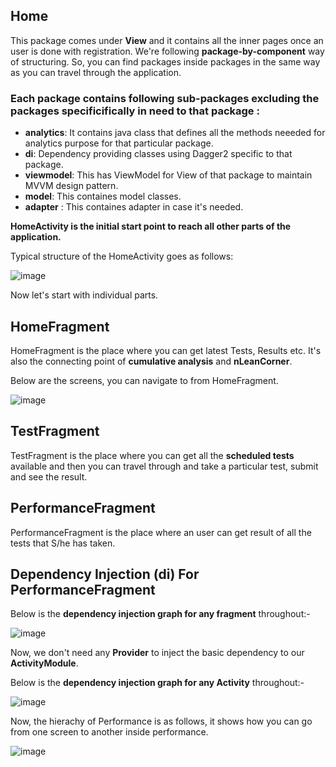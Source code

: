 ## Home
This package comes under **View** and it contains all the inner pages once an user is done with registration. 
We're following **package-by-component** way of structuring. So, you can find packages inside packages in the 
same way as you can travel through the application.

### Each package contains following sub-packages excluding the packages specificifically in need to that package :

* **analytics**: It contains java class that defines all the methods neeeded for analytics purpose for that particular 
                 package.
* **di**: Dependency providing classes using Dagger2 specific to that package.
* **viewmodel**: This has ViewModel for View of that package to maintain MVVM design pattern.
* **model**: This containes model classes.
* **adapter** : This containes adapter in case it's needed.

**HomeActivity is the initial start point to reach all other parts of the application.**

Typical structure of the HomeActivity goes as follows:


![image](https://i.imgur.com/VTvakUm.png)



Now let's start with individual parts.

## HomeFragment

HomeFragment is the place where you can get latest Tests, Results etc. It's also the connecting point of 
**cumulative analysis** and **nLeanCorner**. 

Below are the screens, you can navigate to from HomeFragment.

![image](https://i.imgur.com/0aTND3j.png)

## TestFragment

TestFragment is the place where you can get all the **scheduled tests** available and then you can travel through 
and take a particular test, submit and see the result.

## PerformanceFragment

PerformanceFragment is the place where an user can get result of all the tests that S/he has taken.

## Dependency Injection (di) For PerformanceFragment


Below is the **dependency injection graph for any fragment** throughout:-


![image](https://i.imgur.com/IhE7lJ6.png)

Now, we don't need any **Provider** to inject the basic dependency to our **ActivityModule**.

Below is the **dependency injection graph for any Activity** throughout:-

![image](https://i.imgur.com/HfkNnZl.png)

Now, the hierachy of Performance is as follows, it shows how you can go from one screen to another inside performance.

![image](https://i.imgur.com/XwCFRjj.png)

